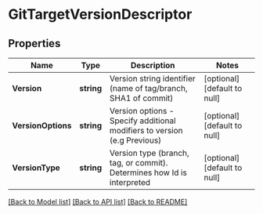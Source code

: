 # GitTargetVersionDescriptor

## Properties
Name | Type | Description | Notes
------------ | ------------- | ------------- | -------------
**Version** | **string** | Version string identifier (name of tag/branch, SHA1 of commit) | [optional] [default to null]
**VersionOptions** | **string** | Version options - Specify additional modifiers to version (e.g Previous) | [optional] [default to null]
**VersionType** | **string** | Version type (branch, tag, or commit). Determines how Id is interpreted | [optional] [default to null]

[[Back to Model list]](../README.md#documentation-for-models) [[Back to API list]](../README.md#documentation-for-api-endpoints) [[Back to README]](../README.md)


